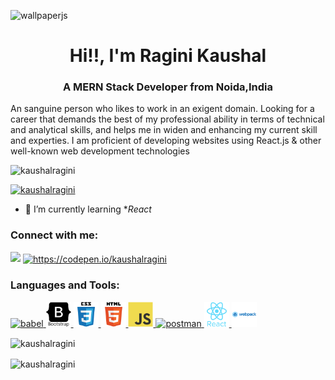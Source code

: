 

![wallpaperjs](https://user-images.githubusercontent.com/110046267/204457516-9798de33-8fe4-417f-8a56-a719a539e3df.jpeg)


**<h1 align="center">Hi!!, I'm Ragini Kaushal</h1>**

<h3 align="center">A MERN Stack Developer from Noida,India</h3>
<p> An sanguine person who likes to work in an exigent domain. Looking for a career that demands the best of my professional ability in terms of technical and analytical skills, and helps me in widen and enhancing my current skill and experties. I am proficient of developing websites using React.js & other well-known web development technologies</p>


<p align="left"> <img src="https://komarev.com/ghpvc/?username=kaushalragini&label=Profile%20views&color=0e75b6&style=flat" alt="kaushalragini" /> </p>

<p align="left"> <a href="https://github.com/ryo-ma/github-profile-trophy"><img src="https://github-profile-trophy.vercel.app/?username=kaushalragini" alt="kaushalragini" /></a> </p>

- 🌱 I’m currently learning **React*

<h3 align="left">Connect with me:</h3>
<p align="left">
  <a href="https://www.linkedin.com/in/ragini-kaushal-7a6975119/" target="_blank"><img width="3%" src="https://cdn-icons-png.flaticon.com/512/174/174857.png"/></a>
<a href="https://codepen.io/kaushalragini" target="blank"><img align="center" src="https://www.svgrepo.com/show/332291/codepen.svg" alt="https://codepen.io/kaushalragini" width="4%" style=margin-bottom=5px/></a>
</p>

<h3 align="left">Languages and Tools:</h3>
<p align="left"> <a href="https://babeljs.io/" target="_blank" rel="noreferrer"> <img src="https://www.vectorlogo.zone/logos/babeljs/babeljs-icon.svg" alt="babel" width="40" height="40"/> </a> <a href="https://getbootstrap.com" target="_blank" rel="noreferrer"> <img src="https://raw.githubusercontent.com/devicons/devicon/master/icons/bootstrap/bootstrap-plain-wordmark.svg" alt="bootstrap" width="40" height="40"/> </a> <a href="https://www.w3schools.com/css/" target="_blank" rel="noreferrer"> <img src="https://raw.githubusercontent.com/devicons/devicon/master/icons/css3/css3-original-wordmark.svg" alt="css3" width="40" height="40"/> </a> <a href="https://www.w3.org/html/" target="_blank" rel="noreferrer"> <img src="https://raw.githubusercontent.com/devicons/devicon/master/icons/html5/html5-original-wordmark.svg" alt="html5" width="40" height="40"/> </a> <a href="https://developer.mozilla.org/en-US/docs/Web/JavaScript" target="_blank" rel="noreferrer"> <img src="https://raw.githubusercontent.com/devicons/devicon/master/icons/javascript/javascript-original.svg" alt="javascript" width="40" height="40"/> </a> <a href="https://postman.com" target="_blank" rel="noreferrer"> <img src="https://www.vectorlogo.zone/logos/getpostman/getpostman-icon.svg" alt="postman" width="40" height="40"/> </a> <a href="https://reactjs.org/" target="_blank" rel="noreferrer"> <img src="https://raw.githubusercontent.com/devicons/devicon/master/icons/react/react-original-wordmark.svg" alt="react" width="40" height="40"/> </a> <a href="https://webpack.js.org" target="_blank" rel="noreferrer"> <img src="https://raw.githubusercontent.com/devicons/devicon/d00d0969292a6569d45b06d3f350f463a0107b0d/icons/webpack/webpack-original-wordmark.svg" alt="webpack" width="40" height="40"/> </a> </p>

<p><img align="center" src="https://github-readme-stats.vercel.app/api/top-langs?username=kaushalragini&show_icons=true&locale=en&layout=compact" alt="kaushalragini" /></p>

<p><img align="center" src="https://github-readme-streak-stats.herokuapp.com/?user=kaushalragini&" alt="kaushalragini" /></p>
